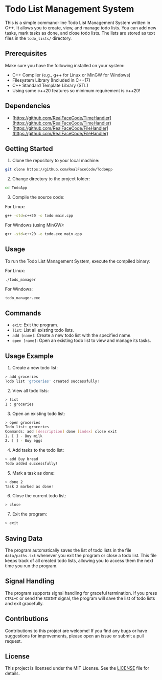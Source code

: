 # Todo List Management System

This is a simple command-line Todo List Management System written in C++. It allows you to create, view, and manage todo lists. You can add new tasks, mark tasks as done, and close todo lists. The lists are stored as text files in the `todo_lists/` directory.

## Prerequisites

Make sure you have the following installed on your system:

- C++ Compiler (e.g., g++ for Linux or MinGW for Windows)
- Filesystem Library (Included in C++17)
- C++ Standard Template Library (STL)
- Using some c++20 features so minimum requirement is c++20!

## Dependencies

- [https://github.com/RealFaceCode/TimeHandler](https://github.com/RealFaceCode/TimeHandler)
- [https://github.com/RealFaceCode/FileHandler](https://github.com/RealFaceCode/FileHandler)

## Getting Started

1. Clone the repository to your local machine:

```bash
git clone https://github.com/RealFaceCode/TodoApp
```

2. Change directory to the project folder:

```bash
cd TodoApp
```

3. Compile the source code:

For Linux:

```bash
g++ -std=c++20 -o todo main.cpp
```

For Windows (using MinGW):

```bash
g++ -std=c++20 -o todo.exe main.cpp
```

## Usage

To run the Todo List Management System, execute the compiled binary:

For Linux:

```bash
./todo_manager
```

For Windows:

```bash
todo_manager.exe
```

## Commands

- `exit`: Exit the program.
- `list`: List all existing todo lists.
- `add [name]`: Create a new todo list with the specified name.
- `open [name]`: Open an existing todo list to view and manage its tasks.

## Usage Example

1. Create a new todo list:

```bash
> add groceries
Todo list 'groceries' created successfully!
```

2. View all todo lists:

```bash
> list
1 : groceries
```

3. Open an existing todo list:

```bash
> open groceries
Todo list: groceries
Commands: add [description] done [index] close exit
1. [ ] - Buy milk
2. [ ] - Buy eggs
```

4. Add tasks to the todo list:

```bash
> add Buy bread
Todo added successfully!
```

5. Mark a task as done:

```bash
> done 2
Task 2 marked as done!
```

6. Close the current todo list:

```bash
> close
```

7. Exit the program:

```bash
> exit
```

## Saving Data

The program automatically saves the list of todo lists in the file `data/paths.txt` whenever you exit the program or close a todo list. This file keeps track of all created todo lists, allowing you to access them the next time you run the program.

## Signal Handling

The program supports signal handling for graceful termination. If you press `CTRL+C` or send the `SIGINT` signal, the program will save the list of todo lists and exit gracefully.

## Contributions

Contributions to this project are welcome! If you find any bugs or have suggestions for improvements, please open an issue or submit a pull request.

## License

This project is licensed under the MIT License. See the [LICENSE](LICENSE) file for details.
